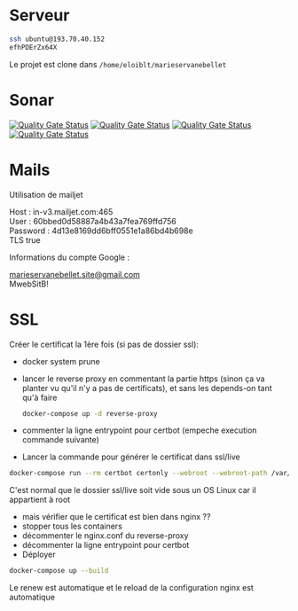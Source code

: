 # Serveur

```sh
ssh ubuntu@193.70.40.152
efhPDErZx64X
```

Le projet est clone dans `/home/eloiblt/marieservanebellet` 

# Sonar 

[![Quality Gate Status](https://sonarcloud.io/api/project_badges/measure?project=marieservanebellet&metric=alert_status)](https://sonarcloud.io/summary/overall?id=marieservanebellet)
[![Quality Gate Status](https://sonarcloud.io/api/project_badges/measure?project=marieservanebellet&metric=bugs)](https://sonarcloud.io/summary/overall?id=marieservanebellet)
[![Quality Gate Status](https://sonarcloud.io/api/project_badges/measure?project=marieservanebellet&metric=code_smells)](https://sonarcloud.io/summary/overall?id=marieservanebellet)
[![Quality Gate Status](https://sonarcloud.io/api/project_badges/measure?project=marieservanebellet&metric=vulnerabilities)](https://sonarcloud.io/summary/overall?id=marieservanebellet)

# Mails

Utilisation de mailjet

Host : in-v3.mailjet.com:465  
User : 60bbed0d58887a4b43a7fea769ffd756  
Password : 4d13e8169dd6bff0551e1a86bd4b698e  
TLS true

Informations du compte Google :

marieservanebellet.site@gmail.com  
MwebSitB!  

# SSL 

Créer le certificat la 1ère fois (si pas de dossier ssl):
- docker system prune
- lancer le reverse proxy en commentant la partie https (sinon ça va planter vu qu'il n'y a pas de certificats), et sans les depends-on tant qu'à faire

  ```sh
  docker-compose up -d reverse-proxy
  ```
- commenter la ligne entrypoint pour certbot (empeche execution commande suivante)
- Lancer la commande pour générer le certificat dans ssl/live
```sh
docker-compose run --rm certbot certonly --webroot --webroot-path /var/www/certbot/ --email eloi.bellet@gmail.com --agree-tos --no-eff-email -d marieservanebellet.com -d www.marieservanebellet.com
```

C'est normal que le dossier ssl/live soit vide sous un OS Linux car il appartient à root
- mais vérifier que le certificat est bien dans nginx ??
- stopper tous les containers
- décommenter le nginx.conf du reverse-proxy
- décommenter la ligne entrypoint pour certbot
- Déployer 

```sh
docker-compose up --build
``` 

Le renew est automatique et le reload de la configuration nginx est automatique
